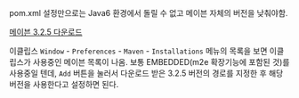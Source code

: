 pom.xml 설정만으로는 Java6 환경에서 돌릴 수 없고 메이븐 자체의 버전을 낮춰야함.

[메이븐 3.2.5 다운로드](https://archive.apache.org/dist/maven/maven-3/3.2.5/binaries/)

이클립스 `Window` - `Preferences` - `Maven` - `Installations` 메뉴의 목록을 보면 이클립스가 사용중인 메이븐 목록이 나옴. 보통 EMBEDDED(m2e 확장기능에 포함된 것)를 사용중일 텐데, `Add` 버튼을 눌러서 다운로드 받은 3.2.5 버전의 경로를 지정한 후 해당 버전을 사용한다고 설정하면 된다.
